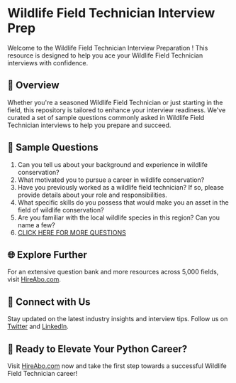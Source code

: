 # Wildlife Field Technician Interview Prep

Welcome to the Wildlife Field Technician Interview Preparation ! This resource is designed to help you ace your Wildlife Field Technician interviews with confidence.

## 🚀 Overview

Whether you're a seasoned Wildlife Field Technician or just starting in the field, this repository is tailored to enhance your interview readiness. We've curated a set of sample questions commonly asked in Wildlife Field Technician interviews to help you prepare and succeed.

## 📝 Sample Questions

1. Can you tell us about your background and experience in wildlife conservation?
2. What motivated you to pursue a career in wildlife conservation?
3. Have you previously worked as a wildlife field technician? If so, please provide details about your role and responsibilities.
4. What specific skills do you possess that would make you an asset in the field of wildlife conservation?
5. Are you familiar with the local wildlife species in this region? Can you name a few?
6. [CLICK HERE FOR MORE QUESTIONS](https://hireabo.com/job/10_3_33/Wildlife%20Field%20Technician)

## 🌐 Explore Further

For an extensive question bank and more resources across 5,000 fields, visit [HireAbo.com](https://www.hireabo.com).

## 📱 Connect with Us

Stay updated on the latest industry insights and interview tips. Follow us on [Twitter](https://twitter.com/hireabo) and [LinkedIn](https://www.linkedin.com/in/hire-abo-3609972a8/).

## 🚀 Ready to Elevate Your Python Career?

Visit [HireAbo.com](https://www.hireabo.com) now and take the first step towards a successful Wildlife Field Technician career!